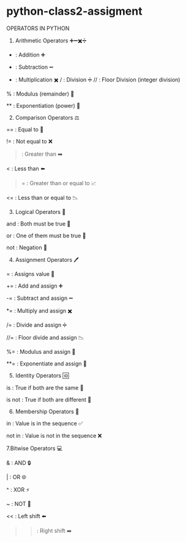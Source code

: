 # python-class2-assigment

OPERATORS IN PYTHON

1. Arithmetic Operators  ➕➖✖️➗

+ : Addition ➕
- : Subtraction ➖
* : Multiplication ✖️
/ : Division ➗
// : Floor Division (integer division)

% : Modulus (remainder) 🔢

** : Exponentiation (power) 💪

2. Comparison Operators ⚖️
   
 == : Equal to 🤝

 != : Not equal to ❌

 > : Greater than ➡️

 < : Less than ⬅️

 >= : Greater than or equal to 📈

 <= : Less than or equal to 📉


3. Logical Operators 🤔

and : Both must be true 🔄

or : One of them must be true 🔗

not : Negation 🚫


4. Assignment Operators 🖊️

   
= : Assigns value 💾

+= : Add and assign ➕

-= : Subtract and assign ➖

*= : Multiply and assign ✖️

/= : Divide and assign ➗

//= : Floor divide and assign 📉

%= : Modulus and assign 🔢

**= : Exponentiate and assign 💪

5. Identity Operators 🆔

is : True if both are the same 👫

is not : True if both are different 🚫


6. Membership Operators 🔑
   
in : Value is in the sequence ✅

not in : Value is not in the sequence ❌


7.Bitwise Operators 💻

& : AND 🔒

| : OR 🌐

^ : XOR ⚡

~ : NOT 🚫

<< : Left shift ⬅️

>> : Right shift ➡️

